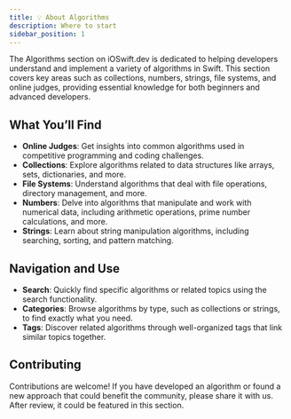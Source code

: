 ```yaml
---
title: 💡 About Algorithms
description: Where to start
sidebar_position: 1
---
```


The Algorithms section on iOSwift.dev is dedicated to helping developers understand and implement a variety of algorithms in Swift. This section covers key areas such as collections, numbers, strings, file systems, and online judges, providing essential knowledge for both beginners and advanced developers.

## What You’ll Find

- **Online Judges**: Get insights into common algorithms used in competitive programming and coding challenges.
- **Collections**: Explore algorithms related to data structures like arrays, sets, dictionaries, and more.
- **File Systems**: Understand algorithms that deal with file operations, directory management, and more.
- **Numbers**: Delve into algorithms that manipulate and work with numerical data, including arithmetic operations, prime number calculations, and more.
- **Strings**: Learn about string manipulation algorithms, including searching, sorting, and pattern matching.

## Navigation and Use

- **Search**: Quickly find specific algorithms or related topics using the search functionality.
- **Categories**: Browse algorithms by type, such as collections or strings, to find exactly what you need.
- **Tags**: Discover related algorithms through well-organized tags that link similar topics together.

## Contributing

Contributions are welcome! If you have developed an algorithm or found a new approach that could benefit the community, please share it with us. After review, it could be featured in this section.
